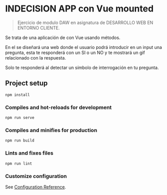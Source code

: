 # INDECISION APP con Vue mounted

> Ejercicio de modulo DAW en asignatura de DESARROLLO WEB EN ENTORNO CLIENTE.

Se trata de una aplicación de con Vue usando métodos.

En el se diseñará una web donde el usuario podrá introducir en un input una pregunta, esta te responderá con un SI o un NO y te mostrará un gif relacionado con la respuesta.

Solo te responderá al detectar un símbolo de interrogación en tu pregunta.

## Project setup
```
npm install
```

### Compiles and hot-reloads for development
```
npm run serve
```

### Compiles and minifies for production
```
npm run build
```

### Lints and fixes files
```
npm run lint
```

### Customize configuration
See [Configuration Reference](https://cli.vuejs.org/config/).
